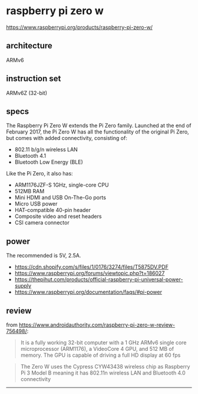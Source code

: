 # raspberry pi zero w

https://www.raspberrypi.org/products/raspberry-pi-zero-w/

## architecture

ARMv6

## instruction set

ARMv6Z (32-bit)

## specs

The Raspberry Pi Zero W extends the Pi Zero family. Launched at the end of February 2017, the Pi Zero W has all the functionality of the original Pi Zero, but comes with added connectivity, consisting of:
- 802.11 b/g/n wireless LAN
- Bluetooth 4.1
- Bluetooth Low Energy (BLE)

Like the Pi Zero, it also has:
- ARM1176JZF-S 1GHz, single-core CPU
- 512MB RAM
- Mini HDMI and USB On-The-Go ports
- Micro USB power
- HAT-compatible 40-pin header
- Composite video and reset headers
- CSI camera connector

## power

The recommended is 5V, 2.5A.

- https://cdn.shopify.com/s/files/1/0176/3274/files/T5875DV.PDF
- https://www.raspberrypi.org/forums/viewtopic.php?t=186027
- https://thepihut.com/products/official-raspberry-pi-universal-power-supply
- https://www.raspberrypi.org/documentation/faqs/#pi-power

## review

from https://www.androidauthority.com/raspberry-pi-zero-w-review-756498/:

> It is a fully working 32-bit computer with a 1 GHz ARMv6 single core microprocessor (ARM1176), a VideoCore 4 GPU, and 512 MB of memory. The GPU is capable of driving a full HD display at 60 fps

> The Zero W uses the Cypress CYW43438 wireless chip as Raspberry Pi 3 Model B meaning it has 802.11n wireless LAN and Bluetooth 4.0 connectivity

---
